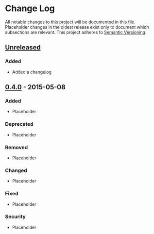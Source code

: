 # Change Log
All notable changes to this project will be documented in this file.
Placeholder changes in the oldest release exist only to document which subsections are relevant.
This project adheres to [Semantic Versioning](http://semver.org/).

## [Unreleased][unreleased]
### Added
- Added a changelog

## [0.4.0] - 2015-05-08
### Added
- Placeholder

### Deprecated
- Placeholder

### Removed
- Placeholder

### Changed
- Placeholder

### Fixed
- Placeholder

### Security
- Placeholder

[unreleased]: https://github.com/olivierlacan/keep-a-changelog/compare/v0.4.0...HEAD
[0.4.0]: https://github.com/signalfx/metricproxy/compare/...v0.4.0
